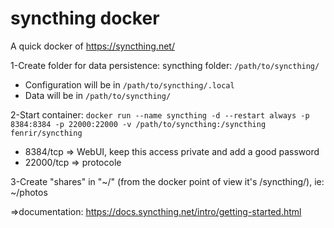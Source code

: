 # syncthing docker

A quick docker of https://syncthing.net/

1-Create folder for data persistence: syncthing folder: `/path/to/syncthing/`
 - Configuration will be in `/path/to/syncthing/.local`
 - Data will be in `/path/to/syncthing/`

2-Start container: `docker run --name syncthing -d --restart always -p 8384:8384 -p 22000:22000 -v /path/to/syncthing:/syncthing fenrir/syncthing`

 - 8384/tcp => WebUI, keep this access private and add a good password
 - 22000/tcp => protocole

3-Create "shares" in "~/" (from the docker point of view it's /syncthing/), ie: ~/photos

=>documentation: https://docs.syncthing.net/intro/getting-started.html
